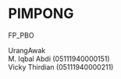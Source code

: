 # PIMPONG
FP_PBO<br/>

UrangAwak <br />
M. Iqbal Abdi (05111940000151) <br/>
Vicky Thirdian (05111940000211)<br/>

